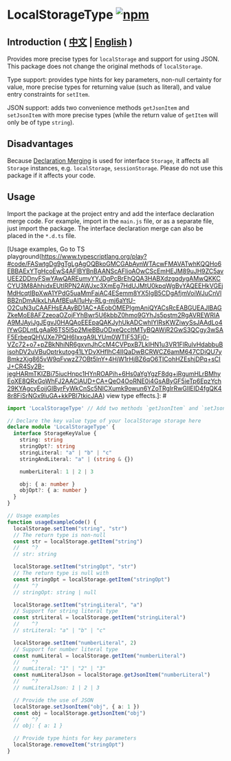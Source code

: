 # LocalStorageType [![npm](https://img.shields.io/npm/v/localstoragetype.svg)](https://www.npmjs.com/package/localstoragetype)
## Introduction ( [中文](./README.zh-CN.md) | [English](./README.md) )
Provides more precise types for `localStorage` and support for using JSON. This package does not change the original methods of `localStorage`.

Type support: provides type hints for key parameters, non-null certainty for value, more precise types for returning value (such as literal), and value entry constraints for `setItem`.

JSON support: adds two convenience methods `getJsonItem` and `setJsonItem` with more precise types (while the return value of `getItem` will only be of type `string`).

## Disadvantages
Because [Declaration Merging](https://www.typescriptlang.org/docs/handbook/declaration-merging.html) is used for interface `Storage`, it affects all `Storage` instances, e.g. `localStorage`, `sessionStorage`. Please do not use this package if it affects your code.

## Usage
Import the package at the project entry and add the interface declaration merge code. For example, import in the `main.js` file, or as a separate file, just import the package. The interface declaration merge can also be placed in the `*.d.ts` file.

[Usage examples, Go to
TS playground(https://www.typescriptlang.org/play?#code/FASwtgDg9gTgLgAgOQBkoGMCGAbAynWTAcwFMAVATwhKQQHo6EBBAExYTgHcoEwS4AFlBYBnBAANScAFIioAOwCScEmHEJM89uJH9ZC5avUEE2DDnyFSwYAwQAREumyYYJDgPcBrEhQQA3HABXdzgqdygAMwQKKCCYU3M8AhhidxEUtIRPN2AWJxc3XmEg7HdUJMtU0kpqWgBvYAQEEHkVGEjMdHcqtIBpXwA1YPdG5uaMmFaiAC4ESemm8YX5IgB5CDgAfjmVoiWJuCnVlBB2nDmAIkxLhAAfBEuAI1uHy-RLg-mj6aYtU-O2CuN3uCAAFHsEAAyBD1AC+AEobOMEPIgmAniQYACsRcEABGUEAJlBAGZkeMoE8AFZzeoaOZojFYhBwr5U6kbbZ0hmo9GYhJs5pstm2RgAVREWRIAA9MJAyiJgJEgvJ0HAQAoEEEpaQAKJyhUkADCwhIYIRsKWZiwySsJAAdLo4IYwGDLntLgAaR6TS5I5p2MieBBuODxeQccItMTyBQAWjR2GwS3QCgy3wSAF5ErbeqQHVJXe7PQH6IxxgA9LYUm0WTIF53Fj0-VZc72+o7+pZBkNhiNR6gxvnJhCcM4CVPpxB7LkIHN1u3VR1FlRulvHdabbuBisohDV2uVBuOptrkutog41LYDvXHflhC4IIQaDwBCRWCZ6amM647CDiQU7yBmkzXjg865vW9qFvwzZ7OBt5lnY+4HjW1rHjBZ6qO6TICohHZEshjDPq+sCIJ+CR4Sy2B-jegHARmTKIZBi75iucHnpc1HYnROAPih+6Hs0aYgYgzF8dg+iRgumHLrBMhyEoXE8QRxGoWhFJ2AACjAUD+CA+QeO4OoRNE0i4GsAByGF5ieTp6EpzYch29KYAgcyEoijGIByrFyWkCnSc5NICXumk9owun6YZoTRgIrRwGIlEID4fgQK48r8FiSrNGx9luGA+kkPBl7tkicJAA)
view type effects.]: #

``` ts
import 'LocalStorageType' // Add two methods `getJsonItem` and `setJsonItem` to localStorage

// Declare the key value type of your localStorage storage here
declare module 'LocalStorageType' {
  interface StorageKeyValue {
    string: string
    stringOpt?: string
    stringLiteral: "a" | "b" | "c"
    stringAndLiteral: "a" | (string & {})

    numberLiteral: 1 | 2 | 3

    obj: { a: number }
    objOpt?: { a: number }
  }
}

// Usage examples
function usageExampleCode() {
  localStorage.setItem("string", "str")
  // The return type is non-null
  const str = localStorage.getItem("string")
  //    ^?
  // str: string

  localStorage.setItem("stringOpt", "str")
  // The return type is null with
  const stringOpt = localStorage.getItem("stringOpt")
  //    ^?
  // stringOpt: string | null

  localStorage.setItem("stringLiteral", "a")
  // Support for string literal type
  const strLiteral = localStorage.getItem("stringLiteral")
  //    ^?
  // strLiteral: "a" | "b" | "c"

  localStorage.setItem("numberLiteral", 2)
  // Support for number literal type
  const numLiteral = localStorage.getItem("numberLiteral")
  //    ^?
  // numLiteral: "1" | "2" | "3"
  const numLiteralJson = localStorage.getJsonItem("numberLiteral")
  //    ^?
  // numLiteralJson: 1 | 2 | 3

  // Provide the use of JSON
  localStorage.setJsonItem("obj", { a: 1 })
  const obj = localStorage.getJsonItem("obj")
  //    ^?
  // obj: { a: 1 }

  // Provide type hints for key parameters
  localStorage.removeItem("stringOpt")
}
```
